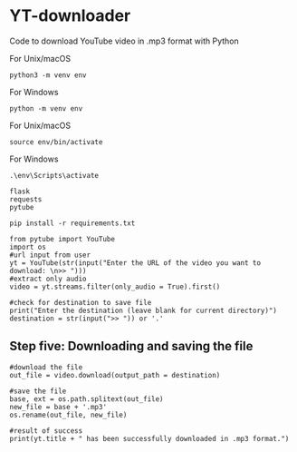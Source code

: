 # YT-downloader

Code to download YouTube video in .mp3 format with Python

For Unix/macOS
```
python3 -m venv env
```

For Windows
```
python -m venv env
```
For Unix/macOS

```
source env/bin/activate
```

For Windows
```
.\env\Scripts\activate
```

```
flask
requests
pytube
```

```
pip install -r requirements.txt
```

```
from pytube import YouTube
import os
#url input from user
yt = YouTube(str(input("Enter the URL of the video you want to download: \n>> ")))
#extract only audio
video = yt.streams.filter(only_audio = True).first()
```

```
#check for destination to save file
print("Enter the destination (leave blank for current directory)")
destination = str(input(">> ")) or '.'
```
## Step five: Downloading and saving the file
```
#download the file
out_file = video.download(output_path = destination)

#save the file
base, ext = os.path.splitext(out_file)
new_file = base + '.mp3'
os.rename(out_file, new_file)

#result of success
print(yt.title + " has been successfully downloaded in .mp3 format.")
```


